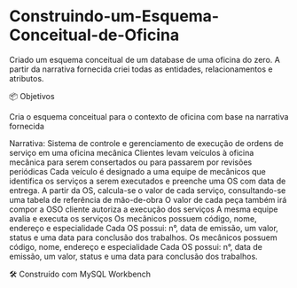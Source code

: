 # Construindo-um-Esquema-Conceitual-de-Oficina
Criado um esquema conceitual de um database de uma oficina do zero. A partir da narrativa fornecida criei todas as entidades, relacionamentos e atributos.

📦 Objetivos

Cria o esquema conceitual para o contexto de oficina com base na narrativa fornecida

Narrativa:
Sistema de controle e gerenciamento de execução de ordens de serviço em uma oficina mecânica
Clientes levam veículos à oficina mecânica para serem consertados ou para passarem por revisões  periódicas
Cada veículo é designado a uma equipe de mecânicos que identifica os serviços a serem executados e preenche uma OS com data de entrega.
A partir da OS, calcula-se o valor de cada serviço, consultando-se uma tabela de referência de mão-de-obra
O valor de cada peça também irá compor a OSO cliente autoriza a execução dos serviços
A mesma equipe avalia e executa os serviços
Os mecânicos possuem código, nome, endereço e especialidade
Cada OS possui: n°, data de emissão, um valor, status e uma data para conclusão dos trabalhos.
Os mecânicos possuem código, nome, endereço e especialidade
Cada OS possui: n°, data de emissão, um valor, status e uma data para conclusão dos trabalhos.


🛠️ Construído com MySQL Workbench
